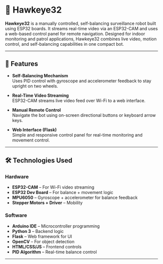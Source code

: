 # 🤖 Hawkeye32

**Hawkeye32** is a manually controlled, self-balancing surveillance robot built using ESP32 boards. It streams real-time video via an ESP32-CAM and uses a web-based control panel for remote navigation. Designed for indoor monitoring and patrol applications, Hawkeye32 combines live video, motion control, and self-balancing capabilities in one compact bot.

---

## 🌟 Features

- **Self-Balancing Mechanism**  
  Uses PID control with gyroscope and accelerometer feedback to stay upright on two wheels.

- **Real-Time Video Streaming**  
  ESP32-CAM streams live video feed over Wi-Fi to a web interface.

- **Manual Remote Control**  
  Navigate the bot using on-screen directional buttons or keyboard arrow keys.

- **Web Interface (Flask)**  
  Simple and responsive control panel for real-time monitoring and movement control.

---

## 🛠️ Technologies Used

### Hardware
- **ESP32-CAM** – For Wi-Fi video streaming  
- **ESP32 Dev Board** – For balance + movement logic  
- **MPU6050** – Gyroscope + accelerometer for balance feedback  
- **Stepper Motors + Driver** – Mobility  
### Software
- **Arduino IDE** – Microcontroller programming  
- **Python 3** – Backend logic  
- **Flask** – Web framework for UI  
- **OpenCV** – For object detection  
- **HTML/CSS/JS** – Frontend controls  
- **PID Algorithm** – Real-time balance control

---
